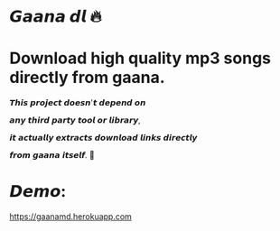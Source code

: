 # 𝙂𝙖𝙖𝙣𝙖 𝙙𝙡  🔥

# Download high quality mp3 songs directly from gaana.
   
𝙏𝙝𝙞𝙨 𝙥𝙧𝙤𝙟𝙚𝙘𝙩 𝙙𝙤𝙚𝙨𝙣'𝙩 𝙙𝙚𝙥𝙚𝙣𝙙 𝙤𝙣

𝙖𝙣𝙮 𝙩𝙝𝙞𝙧𝙙 𝙥𝙖𝙧𝙩𝙮 𝙩𝙤𝙤𝙡 𝙤𝙧 𝙡𝙞𝙗𝙧𝙖𝙧𝙮,

𝙞𝙩 𝙖𝙘𝙩𝙪𝙖𝙡𝙡𝙮 𝙚𝙭𝙩𝙧𝙖𝙘𝙩𝙨 𝙙𝙤𝙬𝙣𝙡𝙤𝙖𝙙 𝙡𝙞𝙣𝙠𝙨 𝙙𝙞𝙧𝙚𝙘𝙩𝙡𝙮 

𝙛𝙧𝙤𝙢 𝙜𝙖𝙖𝙣𝙖 𝙞𝙩𝙨𝙚𝙡𝙛. 🙂
   
   


# 𝘿𝙚𝙢𝙤:

 https://gaanamd.herokuapp.com
